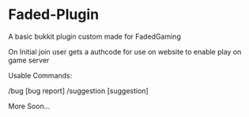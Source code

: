 Faded-Plugin
============

A basic bukkit plugin custom made for FadedGaming

On Initial join user gets a authcode for use on website to enable play on game server

Usable Commands:

/bug [bug report]
/suggestion [suggestion]

More Soon...
